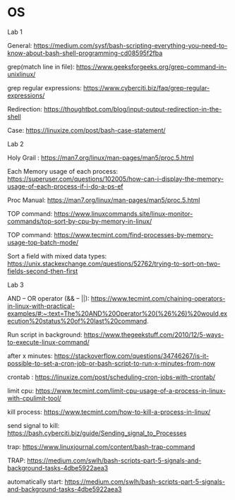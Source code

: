 # OS
Lab 1

General: https://medium.com/sysf/bash-scripting-everything-you-need-to-know-about-bash-shell-programming-cd08595f2fba

grep(match line in file): https://www.geeksforgeeks.org/grep-command-in-unixlinux/ 

grep regular expressions: https://www.cyberciti.biz/faq/grep-regular-expressions/

Redirection: https://thoughtbot.com/blog/input-output-redirection-in-the-shell

Case: https://linuxize.com/post/bash-case-statement/

Lab 2

Holy Grail : https://man7.org/linux/man-pages/man5/proc.5.html

Each Memory usage of each process: https://superuser.com/questions/102005/how-can-i-display-the-memory-usage-of-each-process-if-i-do-a-ps-ef

Proc Manual: https://man7.org/linux/man-pages/man5/proc.5.html

TOP command: https://www.linuxcommands.site/linux-monitor-commands/top-sort-by-cpu-by-memory-in-linux/

TOP command: https://www.tecmint.com/find-processes-by-memory-usage-top-batch-mode/

Sort a field with mixed data types: https://unix.stackexchange.com/questions/52762/trying-to-sort-on-two-fields-second-then-first

Lab 3

AND – OR operator (&& – ||): https://www.tecmint.com/chaining-operators-in-linux-with-practical-examples/#:~:text=The%20AND%20Operator%20(%26%26)%20would,execution%20status%20of%20last%20command.

Run script in background: https://www.thegeekstuff.com/2010/12/5-ways-to-execute-linux-command/

after x minutes: https://stackoverflow.com/questions/34746267/is-it-possible-to-set-a-cron-job-or-bash-script-to-run-x-minutes-from-now

crontab : https://linuxize.com/post/scheduling-cron-jobs-with-crontab/

limit cpu: https://www.tecmint.com/limit-cpu-usage-of-a-process-in-linux-with-cpulimit-tool/

kill process: https://www.tecmint.com/how-to-kill-a-process-in-linux/

send signal to kill: https://bash.cyberciti.biz/guide/Sending_signal_to_Processes

trap: https://www.linuxjournal.com/content/bash-trap-command

TRAP: https://medium.com/swlh/bash-scripts-part-5-signals-and-background-tasks-4dbe5922aea3

automatically start: https://medium.com/swlh/bash-scripts-part-5-signals-and-background-tasks-4dbe5922aea3
